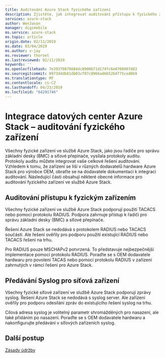 ```yaml
---
title: Auditování Azure Stack fyzického zařízení
description: Zjistěte, jak integrovat auditování přístupu k fyzického zařízení ve službě Azure Stack
services: azure-stack
author: WenJason
manager: digimobile
ms.service: azure-stack
ms.topic: article
origin.date: 02/11/2019
ms.date: 03/04/2019
ms.author: v-jay
ms.reviewer: thoroet
ms.lastreviewed: 02/11/2019
keywords: ''
ms.openlocfilehash: 7e39370879884dc8900671d174fc6e0708907d83
ms.sourcegitcommit: 0973dddb81db03cf07c8966ad66526d775ced8b9
ms.translationtype: MT
ms.contentlocale: cs-CZ
ms.lasthandoff: 04/23/2019
ms.locfileid: "64291746"
---
```

# <a name="azure-stack-datacenter-integration---physical-device-auditing"></a>Integrace datových center Azure Stack – auditování fyzického zařízení

Všechny fyzické zařízení ve službě Azure Stack, jako jsou řadiče pro správu základní desky (BMC) a síťové přepínače, vysílala protokoly auditu. Protokoly auditu můžete integrovat vaše celkové řešení auditování. Vzhledem k tomu, že zařízení se liší v různých dodavatelů hardware Azure Stack pro výrobce OEM, obraťte se na dodavatele dokumentaci k integraci auditování.
Následující části obsahují některé obecné informace pro auditování fyzického zařízení ve službě Azure Stack.  

## <a name="physical-device-access-auditing"></a>Auditování přístupu k fyzickým zařízením

Všechny fyzické zařízení ve službě Azure Stack podporují použití TACACS nebo pomocí protokolu RADIUS. Podpora zahrnuje přístup k řadiči pro správu základní desky (BMC) a síťové přepínače.

Řešení Azure Stack se nedodává s protokolem RADIUS nebo TACACS součástí. Ale řešení ověřily pro podporu použití existující RADIUS nebo TACACS řešení na trhu.

Pro RADIUS pouze MSCHAPv2 potvrzená. To představuje nejbezpečnější implementace pomocí protokolu RADIUS.
Poraďte se s OEM dodavatele hardwaru pro povolení TACAS nebo pomocí protokolu RADIUS v zařízení zahrnutých v rámci řešení pro Azure Stack.

## <a name="syslog-forwarding-for-network-devices"></a>Předávání Syslog pro síťová zařízení

Všechny fyzické síťové zařízení ve službě Azure Stack podporují zprávy syslog. Řešení Azure Stack se nedodává s syslog server. Ale zařízení ověřily pro podporu odesílání zpráv do existujícího řešení syslog na trhu.

Cílová adresa syslog je volitelný parametr shromážděných pro nasazení, ale také přidáním po nasazení. Poraďte se s OEM dodavatele hardwaru a nakonfigurujte předávání v síťových zařízeních syslog.

## <a name="next-steps"></a>Další postup

[Zásady údržby](azure-stack-servicing-policy.md)
